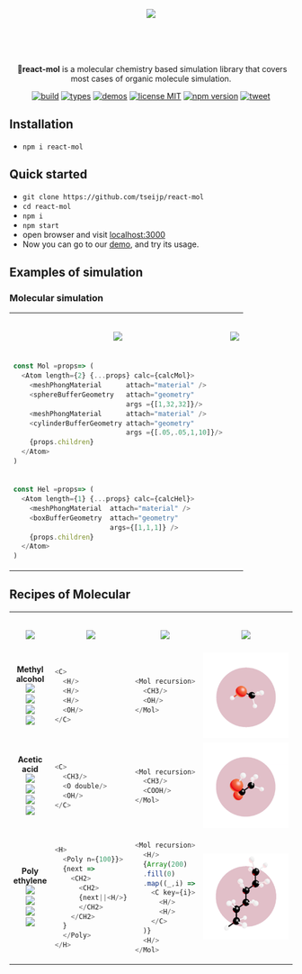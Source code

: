 <!-- ************************* ************************* >
- REFS
    - https://threejs.org/examples/#webgl_loader_pdb
    - https://threejs.org/examples/#css3d_molecules
    - https://threejs.org/examples/#webgl_skinning_simple
    - instancing
        - https://threejs.org/examples/#webgl_buffergeometry_lines
        - https://threejs.org/examples/#webgl_instancing_raycast
        - https://threejs.org/examples/#webgl_postprocessing_sao
- TODO
    - multi threading
    - benzene
    - CSSRenderer
<!   ************************* ************************* -->
<p align="center">
    <a href="https://tsei.jp/rmol">
        <img src="https://raw.githubusercontent.com/tseijp/react-mol/master/public/rmol.mp4.gif" /></a>
</p>
<br/>
<br/>
<br/>
<p align="center">️
    🍡<strong>react-mol</strong> is a molecular chemistry based simulation library
    that covers most cases of organic molecule simulation.
</p>

<p align="center">
    <a href="https://github.com/tseijp/react-mol">
        <img alt="build"src="https://img.shields.io/badge/build-✔-green.svg"/></a>
    <a href="https://github.com/tseijp/react-mol">
        <img alt="types"src="https://img.shields.io/badge/types-✔-yellow.svg"/></a>
    <a href="https://github.com/tseijp/react-mol">
        <img alt="demos"src="https://img.shields.io/badge/demos-✔-red.svg"/></a>
    <a href="https://github.com/tseijp/react-mol">
        <img alt="license MIT" src="https://img.shields.io/badge/license-MIT-green.svg"/></a>
    <a href="https://www.npmjs.com/package/react-mol">
        <img src="https://badge.fury.io/js/react-mol.svg" alt="npm version" height="18"/></a>
    <a href="https://twitter.com/intent/tweet?url=https://tsei.jp/rmol/&text=🍡A molecular chemistry based simulation library" >
        <img alt="tweet" src="https://img.shields.io/twitter/url?style=social&url=https%3A%2F%2Ftwitter.com%2Ftseijp"/></a>
</p>

## Installation
- `npm i react-mol`

## Quick started
- `git clone https://github.com/tseijp/react-mol`
- `cd react-mol`
- `npm i`
- `npm start`
- open browser and visit [localhost:3000](http://localhost:3000)
- Now you can go to our [demo](https://tsei.jp/rmol), and try its usage.

## Examples of simulation

### Molecular simulation

<table>
<tr><td>
<p align="center"><br/>
    <a href="https://github.com/tseijp/react-mol/blob/master/src/Atom.tsx">
        <img src="https://img.shields.io/badge/Atom-black.svg"/></a>
<br/></p>
</td><td>
<p align="center"><br/>
    <a href="https://github.com/tseijp/react-mol/blob/master/src/Atom.tsx">
        <img src="https://img.shields.io/badge/Results-black.svg"/></a>
<br/></p>
</td></tr>
<tr><td>

```javascript
const Mol =props=> (
  <Atom length={2} {...props} calc={calcMol}>
    <meshPhongMaterial      attach="material" />
    <sphereBufferGeometry   attach="geometry"
                            args ={[1,32,32]}/>
    <meshPhongMaterial      attach="material" />
    <cylinderBufferGeometry attach="geometry"
                            args ={[.05,.05,1,10]}/>
    {props.children}
  </Atom>
)
```

</td></tr>
<tr><td>

```javascript
const Hel =props=> (
  <Atom length={1} {...props} calc={calcHel}>
    <meshPhongMaterial  attach="material" />
    <boxBufferGeometry  attach="geometry"
                        args={[1,1,1]} />
    {props.children}
  </Atom>
)
```
</td></td>
</table>


## Recipes of Molecular

<table>
<tr><td>
<p align="center"><br/>
    <a href="https://github.com/tseijp/react-mol/blob/master/src/Atom.tsx">
        <img src="https://img.shields.io/badge/Mol-black.svg"/></a>
<br/></p>
</td><td>
<p align="center"><br/>
    <a href="https://github.com/tseijp/react-mol/blob/master/src/Atom.tsx">
        <img src="https://img.shields.io/badge/Hierarchy-black.svg"/></a>
<br/></p>
</td><td>
<p align="center"><br/>
    <a href="https://github.com/tseijp/react-mol/blob/master/src/Atom.tsx">
        <img src="https://img.shields.io/badge/Recurtion-black.svg"/></a>
<br/></p>
</td><td>
<p align="center"><br/>
    <a href="https://tsei.jp/rmol">
        <img src="https://img.shields.io/badge/Results-black.svg"/></a>
<br/></p>
</td></tr>
<tr><td align="center"><!--************************* Methyl alchol *************************-->
<strong>Methyl</strong><br/>
<strong>alcohol</strong><br/>
<a href="https://github.com/tseijp/react-mol/blob/master/src/index.tsx">
    <img src="https://img.shields.io/badge/H-white.svg"/></a><br/>
<a href="https://github.com/tseijp/react-mol/blob/master/src/index.tsx">
    <img src="https://img.shields.io/badge/OH-red.svg"/></a><br/>
<a href="https://github.com/tseijp/react-mol/blob/master/src/index.tsx">
    <img src="https://img.shields.io/badge/C-black.svg"/></a><br/>
<a href="https://github.com/tseijp/react-mol/blob/master/src/index.tsx">
    <img src="https://img.shields.io/badge/CH3-black.svg"/></a><br/>
</td><!--*************************--><td>

```javascript
<C>
  <H/>
  <H/>
  <H/>
  <OH/>
</C>
```

</td><!--*************************--><td>

```javascript
<Mol recursion>
  <CH3/>
  <OH/>
</Mol>
```

</td><!--*************************--><td>
    <a href="https://tsei.jp/rmol/CH3OH">
        <img src="https://raw.githubusercontent.com/tseijp/react-mol/master/public/CH3OH.png" width="240" /></a>
</td></tr>
<tr><td align="center"><!--************************* Acetic acid *************************-->
<strong>Acetic</strong><br/>
<strong>acid</strong><br/>
<a href="https://github.com/tseijp/react-mol/blob/master/src/index.tsx">
    <img src="https://img.shields.io/badge/O-red.svg"/></a><br/>
<a href="https://github.com/tseijp/react-mol/blob/master/src/index.tsx">
    <img src="https://img.shields.io/badge/OH-red.svg"/></a><br/>
<a href="https://github.com/tseijp/react-mol/blob/master/src/index.tsx">
<a href="https://github.com/tseijp/react-mol/blob/master/src/index.tsx">
    <img src="https://img.shields.io/badge/CH3-black.svg"/></a><br/>
<a href="https://github.com/tseijp/react-mol/blob/master/src/index.tsx">
    <img src="https://img.shields.io/badge/COOH-white.svg"/></a><br/>
</td><!--*************************--><td>

```javascript
<C>
  <CH3/>
  <O double/>
  <OH/>
</C>
```

</td><!--*************************--><td>

```javascript
<Mol recursion>
  <CH3/>
  <COOH/>
</Mol>
```

</td><!--*************************--><td>
    <a href="https://tsei.jp/rmol/CH3COOH">
        <img src="https://raw.githubusercontent.com/tseijp/react-mol/master/public/CH3COOH.png" width="240" /></a>
</td></tr>
<tr><td align="center"><!--************************* Polyethylene *************************-->
<strong>Poly</strong><br/>
<strong>ethylene</strong><br/>
<a href="https://github.com/tseijp/react-mol/blob/master/src/index.tsx">
    <img src="https://img.shields.io/badge/H-white.svg"/></a><br/>
<a href="https://github.com/tseijp/react-mol/blob/master/src/index.tsx">
    <img src="https://img.shields.io/badge/Poly-white.svg"/></a><br/>
<a href="https://github.com/tseijp/react-mol/blob/master/src/index.tsx">
    <img src="https://img.shields.io/badge/CH2-black.svg"/></a><br/>
<a href="https://github.com/tseijp/react-mol/blob/master/src/index.tsx">
    <img src="https://img.shields.io/badge/CH3-black.svg"/></a><br/>
</td><!--*************************--><td>

```javascript
<H>
  <Poly n={100}}>
  {next =>
    <CH2>
      <CH2>
      {next||<H/>}
      </CH2>
    </CH2>
  }
  </Poly>
</H>
```

</td><!--*************************--><td>

```javascript
<Mol recursion>
  <H/>
  {Array(200)
  .fill(0)
  .map((_,i) =>
    <C key={i}>
      <H/>
      <H/>
    </C>
  )}
  <H/>
</Mol>
```

</td><!--*************************--><td>
    <a href="https://tsei.jp/rmol/Polyethylene">
        <img src="https://raw.githubusercontent.com/tseijp/react-mol/master/public/CnH2n2.png" width="240" /></a>
</td></tr>
<!-- tr><td align="center" --><!--************************* Benzene *************************-->
<!-- strong>Benzene</strong><br/>
<a href="https://github.com/tseijp/react-mol/blob/master/src/index.tsx">
    <img src="https://img.shields.io/badge/H-white.svg"/></a><br/>
<a href="https://github.com/tseijp/react-mol/blob/master/src/index.tsx">
    <img src="https://img.shields.io/badge/C-black.svg"/></a><br/>
<a href="https://github.com/tseijp/react-mol/blob/master/src/index.tsx">
    <img src="https://img.shields.io/badge/CH-black.svg"/></a><br/>
<a href="https://github.com/tseijp/react-mol/blob/master/src/index.tsx">
    <img src="https://img.shields.io/badge/C6H5-black.svg"/></a><br/>
</td --><!--*************************--><!-- td>

```javascript
<CH ring>
  <CH ring>
    <CH ring>
      <CH ring>
        <CH ring>
          <CH ring>
          </CH>
        </CH>
      </CH>
    </CH>
  </CH>
</CH>
```

</td --><!--*************************--><!-- td>

```javascript
<Mol recursion>
{Array(6)
.fill(0)
.map((_,i) =>
  <C ring
    key={i}/>
    <H/>
  </C>
)}
</Mol>
```

</td></tr -->
</table><!--*************************  *************************-->
